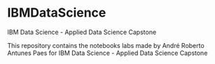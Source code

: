 # IBMDataScience
IBM Data Science - Applied Data Science Capstone

This repository contains the notebooks labs made by André Roberto Antunes Paes for IBM Data Science - Applied Data Science Capstone
